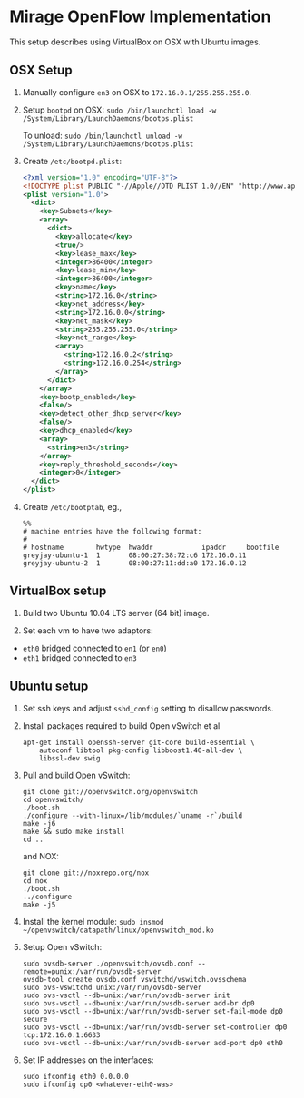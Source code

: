 Mirage OpenFlow Implementation
==============================

This setup describes using VirtualBox on OSX with Ubuntu images.


OSX Setup
---------

1. Manually configure `en3` on OSX to `172.16.0.1/255.255.255.0`.

2. Setup `bootpd` on OSX: `sudo /bin/launchctl load -w /System/Library/LaunchDaemons/bootps.plist`

    To unload: `sudo /bin/launchctl unload -w /System/Library/LaunchDaemons/bootps.plist`

3. Create `/etc/bootpd.plist`:

    ```xml
    <?xml version="1.0" encoding="UTF-8"?>
    <!DOCTYPE plist PUBLIC "-//Apple//DTD PLIST 1.0//EN" "http://www.apple.com/DTDs/PropertyList-1.0.dtd">
    <plist version="1.0">
      <dict>
        <key>Subnets</key>
        <array>
          <dict>
            <key>allocate</key>
            <true/>
            <key>lease_max</key>
            <integer>86400</integer>
            <key>lease_min</key>
            <integer>86400</integer>
            <key>name</key>
            <string>172.16.0</string>
            <key>net_address</key>
            <string>172.16.0.0</string>
            <key>net_mask</key>
            <string>255.255.255.0</string>
            <key>net_range</key>
            <array>
              <string>172.16.0.2</string>
              <string>172.16.0.254</string>
            </array>
          </dict>
        </array>
        <key>bootp_enabled</key>
        <false/>
        <key>detect_other_dhcp_server</key>
        <false/>
        <key>dhcp_enabled</key>
        <array>
          <string>en3</string>
        </array>
        <key>reply_threshold_seconds</key>
        <integer>0</integer>
      </dict>
    </plist>
    ```

4. Create `/etc/bootptab`, eg.,
    
    ```
    %%
    # machine entries have the following format:
    #
    # hostname        hwtype  hwaddr            ipaddr     bootfile
    greyjay-ubuntu-1  1       08:00:27:38:72:c6 172.16.0.11
    greyjay-ubuntu-2  1       08:00:27:11:dd:a0 172.16.0.12
    ```
    
VirtualBox setup
----------------

1. Build two Ubuntu 10.04 LTS server (64 bit) image. 

2. Set each vm to have two adaptors:
+ `eth0` bridged connected to `en1` (or `en0`)
+ `eth1` bridged connected to `en3`


Ubuntu setup
------------

1. Set ssh keys and adjust `sshd_config` setting to disallow passwords.

2. Install packages required to build Open vSwitch et al

    ```
    apt-get install openssh-server git-core build-essential \
        autoconf libtool pkg-config libboost1.40-all-dev \
        libssl-dev swig
    ```
    
3. Pull and build Open vSwitch:

    ```
    git clone git://openvswitch.org/openvswitch
    cd openvswitch/
    ./boot.sh 
    ./configure --with-linux=/lib/modules/`uname -r`/build
    make -j6
    make && sudo make install
    cd ..
    ```
    and NOX:

    ```
    git clone git://noxrepo.org/nox
    cd nox
    ./boot.sh
    ../configure
    make -j5
    ```
    
4. Install the kernel module: `sudo insmod ~/openvswitch/datapath/linux/openvswitch_mod.ko`

5. Setup Open vSwitch:

    ```
    sudo ovsdb-server ./openvswitch/ovsdb.conf --remote=punix:/var/run/ovsdb-server
    ovsdb-tool create ovsdb.conf vswitchd/vswitch.ovsschema
    sudo ovs-vswitchd unix:/var/run/ovsdb-server
    sudo ovs-vsctl --db=unix:/var/run/ovsdb-server init
    sudo ovs-vsctl --db=unix:/var/run/ovsdb-server add-br dp0
    sudo ovs-vsctl --db=unix:/var/run/ovsdb-server set-fail-mode dp0 secure
    sudo ovs-vsctl --db=unix:/var/run/ovsdb-server set-controller dp0 tcp:172.16.0.1:6633
    sudo ovs-vsctl --db=unix:/var/run/ovsdb-server add-port dp0 eth0
    ```
    
6. Set IP addresses on the interfaces:
    
    ```
    sudo ifconfig eth0 0.0.0.0
    sudo ifconfig dp0 <whatever-eth0-was>
    ```
